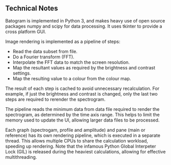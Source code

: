 Technical Notes
---------------

Batogram is implemented in Python 3, and makes heavy use of open source packages numpy and scipy for data processing.
It uses tkinter to provide a cross platform GUI.

Image rendering is implemented as a pipeline of steps:

- Read the data subset from file.
- Do a Fourier transform (FFT).
- Interpolate the FFT data to match the screen resolution.
- Map the resultant values as required by the brightness and contrast settings.
- Map the resulting value to a colour from the colour map.

The result of each step is cached to avoid unnecessary recalculation. For example, if
just the brightness and contrast is changed, only the last two steps are required to rerender
the spectrogram.

The pipeline reads the minimum data from data file required to render
the spectrogram, as determined by the time axis range. This helps to limit the 
memory used to update the UI, allowing larger data files to be processed.

Each graph (spectrogam, profile and amplitude) and pane (main or reference) has its own rendering pipeline, which is executed
in a separate thread. This allows multiple CPUs to share the calculation workload, speeding up rendering.
Note that the infamous Python Global Interpeter Lock (GIL) is released during the heaviest calculations, allowing 
for effective multithreading.
